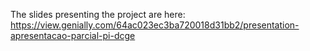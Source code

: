 The slides presenting the project are here:
https://view.genially.com/64ac023ec3ba720018d31bb2/presentation-apresentacao-parcial-pi-dcge
